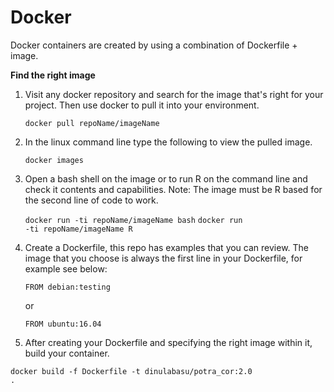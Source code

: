 # Docker
Docker containers are created by using a combination of Dockerfile + image. 

<b>Find the right image</b>
1. Visit any docker repository and search for the image that's right for your project. 
   Then use docker to pull it into your environment.

   <code>docker pull repoName/imageName</code>
   
2. In the linux command line type the following to view the pulled image.
   
   <code>docker images</code>

3. Open a bash shell on the image or to run R on the command line and check it contents and capabilities.
   Note: The image must be R based for the second line of code to work.

   <code>docker run -ti repoName/imageName bash</code>
   <code>docker run -ti repoName/imageName R</code>

4. Create a Dockerfile, this repo has examples that you can review. The image that you choose is always 
   the first line in your Dockerfile, for example see below:
   
   <code>FROM debian:testing</code>
   
   or
   
   <code>FROM ubuntu:16.04</code>
   
 5. After creating your Dockerfile and specifying the right image within it, build your container.
 
   <code>docker build -f Dockerfile -t dinulabasu/potra_cor:2.0 .</code>
 
